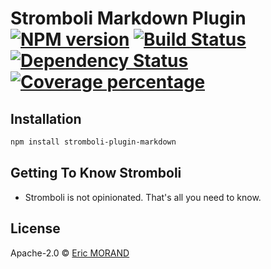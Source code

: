 # Stromboli Markdown Plugin [![NPM version][npm-image]][npm-url] [![Build Status][travis-image]][travis-url] [![Dependency Status][daviddm-image]][daviddm-url] [![Coverage percentage][coveralls-image]][coveralls-url]
> 

## Installation

```bash
npm install stromboli-plugin-markdown
```

## Getting To Know Stromboli

 * Stromboli is not opinionated. That's all you need to know.

## License

Apache-2.0 © [Eric MORAND]()

[npm-image]: https://badge.fury.io/js/stromboli-plugin-markdown.svg
[npm-url]: https://npmjs.org/package/stromboli-plugin-markdown
[travis-image]: https://travis-ci.org/ericmorand/stromboli-plugin-markdown.svg?branch=master
[travis-url]: https://travis-ci.org/ericmorand/stromboli-plugin-markdown
[daviddm-image]: https://david-dm.org/ericmorand/stromboli-plugin-markdown.svg?theme=shields.io
[daviddm-url]: https://david-dm.org/ericmorand/stromboli-plugin-markdown
[coveralls-image]: https://coveralls.io/repos/github/ericmorand/stromboli-plugin-markdown/badge.svg
[coveralls-url]: https://coveralls.io/github/ericmorand/stromboli-plugin-markdown
